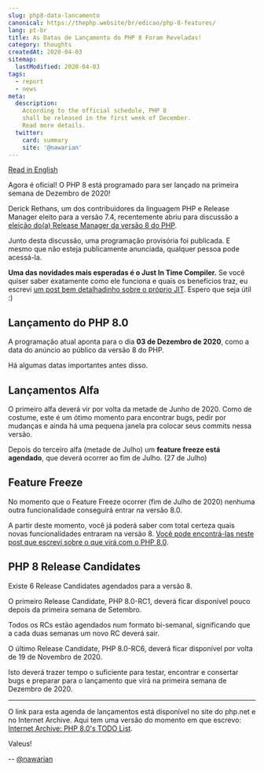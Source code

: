 ```yaml
---
slug: php8-data-lancamento
canonical: https://thephp.website/br/edicao/php-8-features/
lang: pt-br
title: As Datas de Lançamento do PHP 8 Foram Reveladas!
category: thoughts
createdAt: 2020-04-03
sitemap:
  lastModified: 2020-04-03
tags:
  - report
  - news
meta:
  description:
    According to the official schedule, PHP 8
    shall be released in the first week of December.
    Read more details.
  twitter:
    card: summary
    site: '@nawarian'
---
```


[Read in English](/en/issue/php8-release-schedule/)

Agora é oficial! O PHP 8 está programado para ser lançado
na primeira semana de Dezembro de 2020!

Derick Rethans, um dos contribuidores da linguagem PHP
e Release Manager eleito para a versão 7.4, recentemente
abriu para discussão a
[eleição do(a) Release Manager da versão 8 do PHP](https://externals.io/message/109149).

Junto desta discussão, uma programação provisória foi publicada.
E mesmo que não esteja publicamente anunciada, qualquer pessoa
pode acessá-la.

**Uma das novidades mais esperadas é o Just In Time Compiler.**
Se você quiser saber exatamente como ele funciona e quais
os benefícios traz, eu escrevi
[um post bem detalhadinho sobre o próprio JIT](/br/edicao/php-8-jit/).
Espero que seja útil :)

## Lançamento do PHP 8.0

A programação atual aponta para o dia **03 de Dezembro
de 2020**, como a data do anúncio ao público da versão
8 do PHP.

Há algumas datas importantes antes disso.

## Lançamentos Alfa

O primeiro alfa deverá vir por volta da metade de Junho de 2020.
Como de costume, este é um ótimo momento para encontrar bugs,
pedir por mudanças e ainda há uma pequena janela pra colocar
seus commits nessa versão.

Depois do terceiro alfa (metade de Julho) um **feature freeze está
agendado**, que deverá ocorrer ao fim de Julho. (27 de Julho)

## Feature Freeze

No momento que o Feature Freeze ocorrer (fim de Julho de 2020)
nenhuma outra funcionalidade conseguirá entrar na versão 8.0.

A partir deste momento, você já poderá saber com total certeza
quais novas funcionalidades entraram na versão 8.
[Você pode encontrá-las neste post que escrevi sobre o que virá com o PHP 8.0](/br/edicao/andamento-php-8/).

## PHP 8 Release Candidates

Existe 6 Release Candidates agendados para a versão 8.

O primeiro Release Candidate, PHP 8.0-RC1, deverá ficar
disponível pouco depois da primeira semana de Setembro.

Todos os RCs estão agendados num formato bi-semanal,
significando que a cada duas semanas um novo RC deverá
sair.

O último Release Candidate, PHP 8.0-RC6, deverá ficar
disponível por volta de 19 de Novembro de 2020.

Isto deverá trazer tempo o suficiente para testar, encontrar
e consertar bugs e preparar para o lançamento que virá na
primeira semana de Dezembro de 2020.

<hr>

O link para esta agenda de lançamentos está disponível no
site do php.net e no Internet Archive. Aqui tem uma versão
do momento em que escrevo: [Internet Archive: PHP 8.0's TODO List](https://web.archive.org/web/20200403071737/https://wiki.php.net/todo/php80).

Valeus!

<div class="align-right">
  --
  <a href="https://twitter.com/nawarian" rel="nofollow">
    @nawarian
  </a>
</div>
